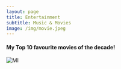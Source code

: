 ```yaml
---
layout: page
title: Entertainment
subtitle: Music & Movies
image: /img/movie.jpeg
---
```


#### My Top 10 favourite movies of the decade!

![MI](https://upload.wikimedia.org/wikipedia/en/f/ff/MI_%E2%80%93_Fallout.jpg)
